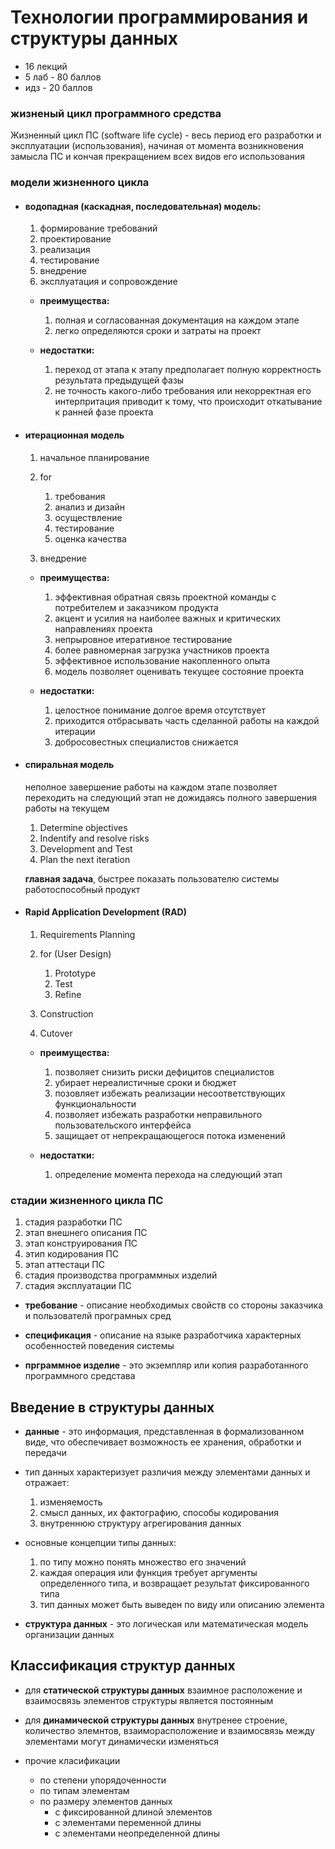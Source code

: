 # Технологии программирования и структуры данных

- 16 лекций
- 5 лаб - 80 баллов
- идз - 20 баллов


### жизненый цикл программного средства

Жизненный цикл ПС (software life cycle) - весь период его разработки и эксплуатации
(использования), начиная от момента возникновения замысла ПС и кончая прекращением
всех видов его использования

### модели жизненного цикла

- #### водопадная (каскадная, последовательная) модель:
    1. формирование требований
    2. проектирование
    3. реализация
    4. тестирование
    5. внедрение
    6. эксплуатация и сопровождение

  - **преимущества:**
    1. полная и согласованная документация на каждом этапе
    2. легко определяются сроки и затраты на проект

  - **недостатки:**
    1. переход от этапа к этапу предполагает полную корректность результата
       предыдущей фазы
    2. не точность какого-либо требования или некорректная его интерпритация
       приводит к тому, что происходит откатывание к ранней фазе проекта

- #### итерационная модель

    1. начальное планирование
    2. for
    
        1. требования
        2. анализ и дизайн
        3. осуществление
        4. тестирование
        5. оценка качества

    3. внедрение 

    - **преимущества:**
      1. эффективная обратная связь проектной команды с потребителем и заказчиком продукта
      2. акцент и усилия на наиболее важных и критических направлениях проекта
      3. непрыровное итеративное тестирование
      4. более равномерная загрузка участников проекта
      5. эффективное использование накопленного опыта 
      6. модель позволяет оценивать текущее состояние проекта
    
    - **недостатки:**
      1. целостное понимание долгое время отсутствует
      2. приходится отбрасывать часть сделанной работы на каждой итерации
      3. добросовестных специалистов снижается 


- #### спиральная модель

    неполное завершение работы на каждом этапе позволяет переходить на
    следующий этап не дожидаясь полного завершения работы на текущем  
    
    1. Determine objectives
    2. Indentify and resolve risks
    3. Development and Test
    4. Plan the next iteration

    **главная задача**, быстрее показать пользователю системы работоспособный продукт 

- #### Rapid Application Development (RAD)

    1. Requirements Planning
    2. for (User Design)
        
        1. Prototype
        2. Test
        3. Refine

    3. Construction
    4. Cutover

    - **преимущества:**
      1. позволяет снизить риски дефицитов специалистов
      2. убирает нереалистичные сроки и бюджет
      3. позовляет избежать реализации несоответствующих функциональности
      4. позволяет избежать разработки неправильного пользовательского интерфейса
      5. защищает от непрекращающегося потока изменений

    - **недостатки:**
      1. определение момента перехода на следующий этап

### стадии жизненного цикла ПС

1. стадия разработки ПС
2. этап внешнего описания ПС
3. этап конструирования ПС
4. этип кодирования ПС
5. этап аттестаци ПС
6. стадия производства программных изделий
7. стадия эксплуатации ПС

- **требование** - описание необходимых свойств со стороны заказчика
                   и пользователй програмных сред

- **спецификация** - описание на языке разработчика характерных
                     особенностей поведения системы

- **прграммное изделие** - это экземпляр или копия разработанного 
                           программного средстава



## Введение в структуры данных

- **данные** - это информация, представленная в формализованном виде, что
               обеспечивает возможность ее хранения, обработки и передачи

- тип данных характеризует различия между элементами данных и отражает:
  1. изменяемость
  2. смысл данных, их фактографию, способы кодирования
  3. внутреннюю структуру агрегирования данных

- основные концепции типы данных:
  1. по типу можно понять множество его значений
  2. каждая операция или функция требует аргументы определенного типа,
     и возвращает результат фиксированного типа
  3. тип данных может быть выведен по виду или описанию элемента

- **структура данных** - это логическая или математическая модель организации данных


## Классификация структур данных

- для **статической структуры данных** взаимное расположение и взаимосвязь элементов структуры является постоянным

- для **динамической структуры данных** внутренее строение, количество элемнтов, взаиморасположение и взаимосвязь между элементами могут динамически изменяться

- прочие класификации
  - по степени упорядоченности
  - по типам элементам
  - по размеру элементов данных 
    - с фиксированной длиной элементов
    - с элементами переменной длины
    - с элементами неопределенной длины